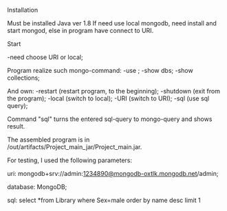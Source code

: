 Installation

Must be installed Java ver 1.8 
If need use local mongodb, need install and start mongod, 
else in program have connect to URI.

Start

-need choose URI or local;

Program realize such mongo-command:
 -use <dbs>;
 -show dbs;
 -show collections;
 
 And own:
 -restart (restart program, to the beginning);
 -shutdown (exit from the program);
 -local (switch to local);
 -URI (switch to URI);
 -sql (use sql query);
 
Command "sql" turns the entered sql-query to mongo-query and shows result.

The assembled program is in /out/artifacts/Project_main_jar/Project_main.jar.
 
For testing, I used the following parameters:
 
uri: mongodb+srv://admin:1234890@mongodb-oxtlk.mongodb.net/admin;

database: MongoDB;

sql: select *from Library where Sex=male order by name desc limit 1

